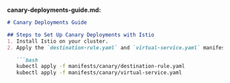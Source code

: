 
**canary-deployments-guide.md:**
```markdown
# Canary Deployments Guide

## Steps to Set Up Canary Deployments with Istio
1. Install Istio on your cluster.
2. Apply the `destination-rule.yaml` and `virtual-service.yaml` manifests:

   ```bash
   kubectl apply -f manifests/canary/destination-rule.yaml
   kubectl apply -f manifests/canary/virtual-service.yaml
